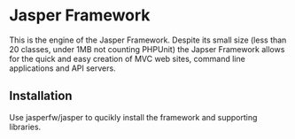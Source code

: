 # Jasper Framework
This is the engine of the Jasper Framework. Despite its small size (less than 20 classes, under 1MB not counting PHPUnit)
the Japser Framework allows for the quick and easy creation of MVC web sites, command line applications and API servers.

## Installation
Use jasperfw/jasper to qucikly install the framework and supporting libraries.
